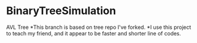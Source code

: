 # BinaryTreeSimulation
AVL Tree
*This branch is based on tree repo I've forked.
*I use this project to teach my friend, and it appear to be faster and shorter line of codes.
